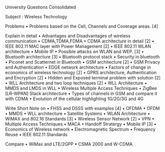 University Questions Consolidated 

Subject : Wireless Technology

Problems 
    • Problems based on the Cell, Channels and Coverage areas. [4]

Explain in detail
    • Advantages and Disadvantages of wireless communication
    • CDMA,TDMA,FDMA
    • CDMA architecture in detail [2]
    • IEEE 802.11 MAC layer with Power Management [2] 
    • IEEE 802.11 WLAN architecture
    • Mobile IP
    • Possible attacks on WLAN and WEP. [3]
    • Bluetooth architecture [3]
    • Bluetooth protocol stack
    • Security in bluetooth
    • Piconet and Scatternet in Bluetooth
    • GSM architecture [2]
    • GSM Privacy and  Authentication
    • EDGE network architecture
    • Factors of change in economics of wireless technology [2]
    • GPRS architecture, Authentication and Encryption [2]
    • Hidden and Exposed terminal problem with solution [2]
    • WLL Architecture and two loop techniques [2]
    • WLL Architecture
    • MMDS and LMDS in WLL
    • Wireless Multiple Access Techniques
    • ZigBee [LR-WPAN] Stack architecture
    • Types of channels in GSM and compare it with CDMA
    • Evolution of the cellular highlighting 1G/2G/3G and 4G

Write Short Note on 
    • FHSS and DSSS with examples [4]
    • OFDMA 
    • OFDM 
    • MMDS
    • WLL architecture
    • Satellite Systems
    • WLAN Architecture
    • WiMAX and 802.16 Standards [3] 
    • Wireless Sensor Network [2]
    • VPN
    • Multiple Access Techniques
    • MACA
    • Handoff Stratergy 
    • Mobile IP [3]
    • Economics of Wireless network
    • Electromagnetic Spectrum
    • Frequency Reuse
    • IEEE 802.11 Standards

Compare 
    • WiMax and LTE/2GPP
    • CSMA 2000 and W-CDMA

